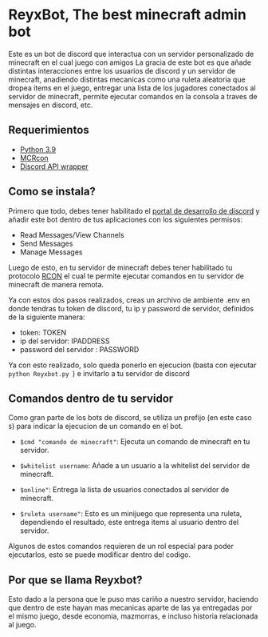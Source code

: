 # ReyxBot, The best minecraft admin bot
Este es un bot de discord que interactua con un servidor personalizado de minecraft en el cual juego con amigos
La gracia de este bot es que añade distintas interacciones entre los usuarios de discord y un servidor de minecraft,
anadiendo distintas mecanicas como una ruleta aleatoria que dropea items en el juego, entregar una lista de los
jugadores conectados al servidor de minecraft, permite ejecutar comandos en la consola a traves de mensajes en 
discord, etc.

## Requerimientos

- [Python 3.9](https://www.python.org/)
- [MCRcon](https://pypi.org/project/mcrcon/)
- [Discord API wrapper](https://discordpy.readthedocs.io/en/stable/)   

## Como se instala?

Primero que todo, debes tener habilitado el [portal de desarrollo de discord](https://discord.com/developers/applications) y añadir este bot dentro de tus aplicaciones con los siguientes permisos:
- Read Messages/View Channels
- Send Messages
- Manage Messages

Luego de esto, en tu servidor de minecraft debes tener habilitado tu protocolo [RCON](https://wiki.vg/RCON) el cual te permite ejecutar comandos en tu servidor de minecraft de manera remota.

Ya con estos dos pasos realizados, creas un archivo de ambiente .env en donde tendras tu token de discord, tu ip y password de servidor, definidos de la siguiente manera:
- token: TOKEN
- ip del servidor: IPADDRESS
- password del servidor : PASSWORD 

Ya con esto realizado, solo queda ponerlo en ejecucion (basta con ejecutar ```python Reyxbot.py ```) e invitarlo a tu servidor de discord

## Comandos dentro de tu servidor
Como gran parte de los bots de discord, se utiliza un prefijo (en este caso ``` $```) para indicar la ejecucion de un comando en el bot.

- ```$cmd "comando de minecraft"```: Ejecuta un comando de minecraft en tu servidor.
- ```$whitelist username```: Añade a un usuario a la whitelist del servidor de minecraft.
- ```$online"```: Entrega la lista de usuarios conectados al servidor de minecraft.

- ```$ruleta username"```: Esto es un minijuego que representa una ruleta, dependiendo el resultado, este entrega items al usuario dentro del servidor.

Algunos de estos comandos requieren de un rol especial para poder ejecutarlos, esto se puede modificar dentro del codigo.

## Por que se llama Reyxbot?
Esto dado a la persona que le puso mas cariño a nuestro servidor, haciendo que dentro de este hayan mas mecanicas aparte de las ya entregadas por el mismo juego, desde economia, mazmorras, e incluso historia relacionada al juego.

 
